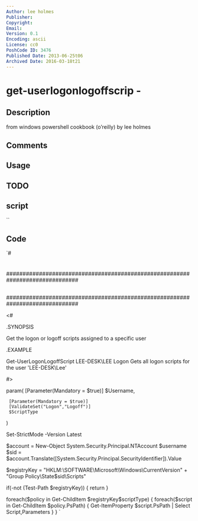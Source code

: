 ```yaml
---
Author: lee holmes
Publisher: 
Copyright: 
Email: 
Version: 0.1
Encoding: ascii
License: cc0
PoshCode ID: 3476
Published Date: 2013-06-25t06
Archived Date: 2016-03-18t21
---
```


# get-userlogonlogoffscrip - 

## Description

from windows powershell cookbook (o’reilly) by lee holmes

## Comments



## Usage



## TODO



## script

``

## Code

`#
 #
 ##############################################################################
 ##
 ##
 ##
 ##############################################################################
 
 <#
 
 .SYNOPSIS
 
 Get the logon or logoff scripts assigned to a specific user
 
 .EXAMPLE
 
 Get-UserLogonLogoffScript LEE-DESK\LEE Logon
 Gets all logon scripts for the user 'LEE-DESK\Lee'
 
 #>
 
 param(
     [Parameter(Mandatory = $true)]
     $Username,
 
     [Parameter(Mandatory = $true)]
     [ValidateSet("Logon","Logoff")]
     $ScriptType
 )
 
 Set-StrictMode -Version Latest
 
 $account = New-Object System.Security.Principal.NTAccount $username
 $sid =
     $account.Translate([System.Security.Principal.SecurityIdentifier]).Value
 
 $registryKey = "HKLM:\SOFTWARE\Microsoft\Windows\CurrentVersion\" +
     "Group Policy\State\$sid\Scripts"
 
 if(-not (Test-Path $registryKey))
 {
     return
 }
 
 foreach($policy in Get-ChildItem $registryKey\$scriptType)
 {
     foreach($script in Get-ChildItem $policy.PsPath)
     {
         Get-ItemProperty $script.PsPath | Select Script,Parameters
     }
 }
`

